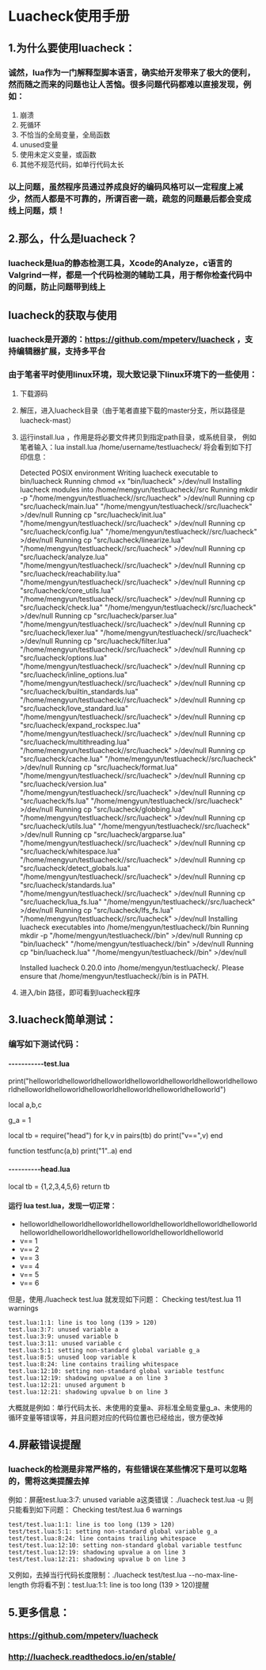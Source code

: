 

# Luacheck使用手册



## 1.为什么要使用luacheck：

### 诚然，lua作为一门解释型脚本语言，确实给开发带来了极大的便利，然而随之而来的问题也让人苦恼。很多问题代码都难以直接发现，例如：

1. 崩溃
2. 死循环
3. 不恰当的全局变量，全局函数
4. unused变量
5. 使用未定义变量，或函数
6. 其他不规范代码，如单行代码太长

### 以上问题，虽然程序员通过养成良好的编码风格可以一定程度上减少，然而人都是不可靠的，所谓百密一疏，疏忽的问题最后都会变成线上问题，烦！


## 2.那么，什么是luacheck？

### luacheck是lua的静态检测工具，Xcode的Analyze，c语言的Valgrind一样，都是一个代码检测的辅助工具，用于帮你检查代码中的问题，防止问题带到线上

## luacheck的获取与使用
### luacheck是开源的：https://github.com/mpeterv/luacheck  ，支持编辑器扩展，支持多平台
### 由于笔者平时使用linux环境，现大致记录下linux环境下的一些使用：

1. 下载源码
2. 解压，进入luacheck目录（由于笔者直接下载的master分支，所以路径是 luacheck-mast）
3. 运行install.lua <path> ，作用是将必要文件拷贝到指定path目录，或系统目录，
例如笔者输入：lua install.lua /home/username/testluacheck/ 将会看到如下打印信息：

    Detected POSIX environment
    Writing luacheck executable to bin/luacheck
        Running chmod +x "bin/luacheck" >/dev/null
    Installing luacheck modules into /home/mengyun/testluacheck//src
        Running mkdir -p "/home/mengyun/testluacheck//src/luacheck" >/dev/null
        Running cp "src/luacheck/main.lua" "/home/mengyun/testluacheck//src/luacheck" >/dev/null
        Running cp "src/luacheck/init.lua" "/home/mengyun/testluacheck//src/luacheck" >/dev/null
        Running cp "src/luacheck/config.lua" "/home/mengyun/testluacheck//src/luacheck" >/dev/null
        Running cp "src/luacheck/linearize.lua" "/home/mengyun/testluacheck//src/luacheck" >/dev/null
        Running cp "src/luacheck/analyze.lua" "/home/mengyun/testluacheck//src/luacheck" >/dev/null
        Running cp "src/luacheck/reachability.lua" "/home/mengyun/testluacheck//src/luacheck" >/dev/null
        Running cp "src/luacheck/core_utils.lua" "/home/mengyun/testluacheck//src/luacheck" >/dev/null
        Running cp "src/luacheck/check.lua" "/home/mengyun/testluacheck//src/luacheck" >/dev/null
        Running cp "src/luacheck/parser.lua" "/home/mengyun/testluacheck//src/luacheck" >/dev/null
        Running cp "src/luacheck/lexer.lua" "/home/mengyun/testluacheck//src/luacheck" >/dev/null
        Running cp "src/luacheck/filter.lua" "/home/mengyun/testluacheck//src/luacheck" >/dev/null
        Running cp "src/luacheck/options.lua" "/home/mengyun/testluacheck//src/luacheck" >/dev/null
        Running cp "src/luacheck/inline_options.lua" "/home/mengyun/testluacheck//src/luacheck" >/dev/null
        Running cp "src/luacheck/builtin_standards.lua" "/home/mengyun/testluacheck//src/luacheck" >/dev/null
        Running cp "src/luacheck/love_standard.lua" "/home/mengyun/testluacheck//src/luacheck" >/dev/null
        Running cp "src/luacheck/expand_rockspec.lua" "/home/mengyun/testluacheck//src/luacheck" >/dev/null
        Running cp "src/luacheck/multithreading.lua" "/home/mengyun/testluacheck//src/luacheck" >/dev/null
        Running cp "src/luacheck/cache.lua" "/home/mengyun/testluacheck//src/luacheck" >/dev/null
        Running cp "src/luacheck/format.lua" "/home/mengyun/testluacheck//src/luacheck" >/dev/null
        Running cp "src/luacheck/version.lua" "/home/mengyun/testluacheck//src/luacheck" >/dev/null
        Running cp "src/luacheck/fs.lua" "/home/mengyun/testluacheck//src/luacheck" >/dev/null
        Running cp "src/luacheck/globbing.lua" "/home/mengyun/testluacheck//src/luacheck" >/dev/null
        Running cp "src/luacheck/utils.lua" "/home/mengyun/testluacheck//src/luacheck" >/dev/null
        Running cp "src/luacheck/argparse.lua" "/home/mengyun/testluacheck//src/luacheck" >/dev/null
        Running cp "src/luacheck/whitespace.lua" "/home/mengyun/testluacheck//src/luacheck" >/dev/null
        Running cp "src/luacheck/detect_globals.lua" "/home/mengyun/testluacheck//src/luacheck" >/dev/null
        Running cp "src/luacheck/standards.lua" "/home/mengyun/testluacheck//src/luacheck" >/dev/null
        Running cp "src/luacheck/lua_fs.lua" "/home/mengyun/testluacheck//src/luacheck" >/dev/null
        Running cp "src/luacheck/lfs_fs.lua" "/home/mengyun/testluacheck//src/luacheck" >/dev/null
    Installing luacheck executables into /home/mengyun/testluacheck//bin
        Running mkdir -p "/home/mengyun/testluacheck//bin" >/dev/null
        Running cp "bin/luacheck" "/home/mengyun/testluacheck//bin" >/dev/null
        Running cp "bin/luacheck.lua" "/home/mengyun/testluacheck//bin" >/dev/null

    Installed luacheck 0.20.0 into /home/mengyun/testluacheck/.
    Please ensure that /home/mengyun/testluacheck//bin is in PATH.
4. 进入<path>/bin 路径，即可看到luacheck程序

## 3.luacheck简单测试：

### 编写如下测试代码：
#### -----------test.lua
 print("helloworldhelloworldhelloworldhelloworldhelloworldhelloworldhelloworldhelloworldhelloworldhelloworldhelloworldhelloworldhelloworld")
 
 local a,b,c
  
 g_a = 1
  
 local tb = require("head")
 for k,v in pairs(tb) do
    print("v==",v)
 end
 
 function testfunc(a,b)
    print("1"..a)
 end
 
 #### ----------head.lua
 local tb = {1,2,3,4,5,6}
 return tb
 
#### 运行 lua test.lua，发现一切正常：
 * helloworldhelloworldhelloworldhelloworldhelloworldhelloworldhelloworldhelloworldhelloworldhelloworldhelloworldhelloworldhelloworld
 * v== 1
 * v== 2
 * v== 3
 * v== 4
 * v== 5
 * v== 6

但是，使用./luacheck test.lua 就发现如下问题：
Checking test/test.lua                            11 warnings

    test.lua:1:1: line is too long (139 > 120)
    test.lua:3:7: unused variable a
    test.lua:3:9: unused variable b
    test.lua:3:11: unused variable c
    test.lua:5:1: setting non-standard global variable g_a
    test.lua:8:5: unused loop variable k
    test.lua:8:24: line contains trailing whitespace
    test.lua:12:10: setting non-standard global variable testfunc
    test.lua:12:19: shadowing upvalue a on line 3
    test.lua:12:21: unused argument b
    test.lua:12:21: shadowing upvalue b on line 3
    
大概就是例如：单行代码太长、未使用的变量a、非标准全局变量g_a、未使用的循环变量等错误等，并且问题对应的代码位置也已经给出，很方便改掉
 


## 4.屏蔽错误提醒
### luacheck的检测是非常严格的，有些错误在某些情况下是可以忽略的，需将这类提醒去掉
例如：屏蔽test.lua:3:7: unused variable a这类错误：./luacheck test.lua -u
则只能看到如下问题：
Checking test/test.lua                            6 warnings

    test/test.lua:1:1: line is too long (139 > 120)
    test/test.lua:5:1: setting non-standard global variable g_a
    test/test.lua:8:24: line contains trailing whitespace
    test/test.lua:12:10: setting non-standard global variable testfunc
    test/test.lua:12:19: shadowing upvalue a on line 3
    test/test.lua:12:21: shadowing upvalue b on line 3
    
又例如，去掉当行代码长度限制：./luacheck test/test.lua --no-max-line-length
你将看不到：test.lua:1:1: line is too long (139 > 120)提醒





## 5.更多信息：
### https://github.com/mpeterv/luacheck
### http://luacheck.readthedocs.io/en/stable/